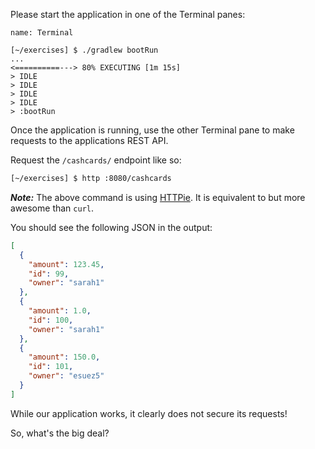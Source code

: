 Please start the application in one of the Terminal panes:

```dashboard:open-dashboard
name: Terminal
```

```shell
[~/exercises] $ ./gradlew bootRun
...
<==========---> 80% EXECUTING [1m 15s]
> IDLE
> IDLE
> IDLE
> IDLE
> :bootRun
```

Once the application is running, use the other Terminal pane to make requests to the applications REST API.

Request the `/cashcards/` endpoint like so:

```bash
[~/exercises] $ http :8080/cashcards
```

**_Note:_** The above command is using [HTTPie](https://httpie.org). It is equivalent to but more awesome than `curl`.

You should see the following JSON in the output:

```json
[
  {
    "amount": 123.45,
    "id": 99,
    "owner": "sarah1"
  },
  {
    "amount": 1.0,
    "id": 100,
    "owner": "sarah1"
  },
  {
    "amount": 150.0,
    "id": 101,
    "owner": "esuez5"
  }
]
```

While our application works, it clearly does not secure its requests!

So, what's the big deal?
